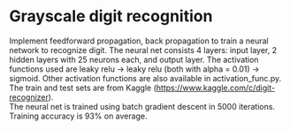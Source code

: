 # Grayscale digit recognition
Implement feedforward propagation, back propagation to train a neural network to recognize digit. The neural net consists 
4 layers: input layer, 2 hidden layers with 25 neurons each, and output layer. The activation functions used are leaky relu -> leaky relu (both with alpha = 0.01) -> sigmoid. 
Other activation functions are also available in activation_func.py.  
The train and test sets are from Kaggle (https://www.kaggle.com/c/digit-recognizer).  
The neural net is trained using batch gradient descent in 5000 iterations. Training accuracy is 93% on average.